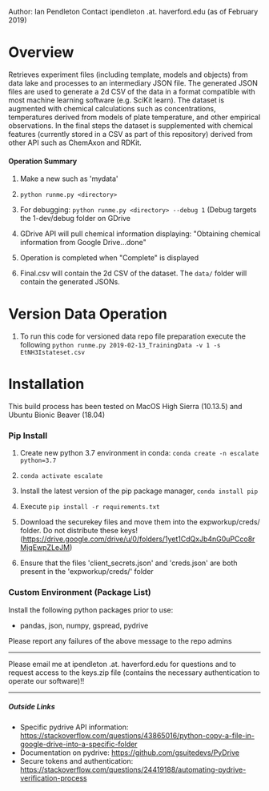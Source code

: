 Author: Ian Pendleton 
Contact ipendleton .at. haverford.edu (as of February 2019)

Overview
=================
Retrieves experiment files (including template, models and objects) from data lake and processes to an intermediary
JSON file.  The generated JSON files are used to generate a 2d CSV of the data in a format compatible with most 
machine learning software (e.g. SciKit learn).  The dataset is augmented with chemical calculations such as concentrations, 
temperatures derived from models of plate temperature, and other empirical observations.  In the final steps the dataset 
is supplemented with chemical features (currently stored in a CSV as part of this repository) derived from other API 
such as ChemAxon and RDKit.
 
#### Operation Summary
1. Make a new <directory> such as 'mydata'

1. `python runme.py <directory>` 
  
2. For debugging:  `python runme.py <directory> --debug 1` (Debug targets the 1-dev/debug folder on GDrive
  
3. GDrive API will pull chemical information displaying: "Obtaining chemical information from Google Drive...done" 

4. Operation is completed when "Complete" is displayed

5. Final.csv will contain the 2d CSV of the dataset.  The `data/` folder will contain the generated JSONs.

Version Data Operation
======================

1. To run this code for versioned data repo file preparation execute the following 
    `python runme.py 2019-02-13_TrainingData -v 1 -s EtNH3Istateset.csv` 

Installation
============
  This build process has been tested on MacOS High Sierra (10.13.5) and Ubuntu Bionic Beaver (18.04)
  
### Pip Install

1. Create new python 3.7 environment in conda: `conda create -n escalate python=3.7`

2. `conda activate escalate`

3. Install the latest version of the pip package manager, `conda install pip`

4. Execute `pip install -r requirements.txt`
   
5. Download the securekey files and move them into the expworkup/creds/ folder. Do not distribute these keys! (https://drive.google.com/drive/u/0/folders/1yet1CdQxJb4nG0uPCco8rMjqEwpZLeJM)

6. Ensure that the files 'client_secrets.json' and 'creds.json' are both present in the 'expworkup/creds/' folder

### Custom Environment (Package List)
Install the following python packages prior to use:
- pandas, json, numpy, gspread, pydrive

Please report any failures of the above message to the repo admins

----------------

Please email me at ipendleton .at. haverford.edu for questions and to request access to the keys.zip file 
(contains the necessary authentication to operate our software)!!

----------------

##### Outside Links
* Specific pydrive API information: https://stackoverflow.com/questions/43865016/python-copy-a-file-in-google-drive-into-a-specific-folder
* Documentation on pydrive: https://github.com/gsuitedevs/PyDrive
* Secure tokens and authentication: https://stackoverflow.com/questions/24419188/automating-pydrive-verification-process
